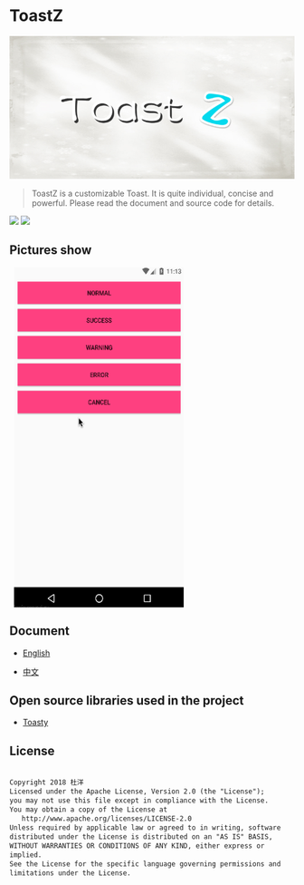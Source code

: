 # ToastZ

![](image/ToastZLOGO.jpg)

>ToastZ is a customizable Toast. It is quite individual, concise and powerful. Please read the document and source code for details.

[![](https://jitpack.io/v/duyangs/ToastZ.svg)](https://jitpack.io/#duyangs/ToastZ)
[![](https://img.shields.io/badge/About%20Me-%E6%9D%9C%E6%B4%8B-lightgrey.svg)](https://www.ximimax.cn/)

<h2>Pictures show</h2>
<div >   

<img src="image/ToastZ.gif" width = "300" height = "600" alt="ToastUtil" align=center />

</div>

<h2>Document</h2>

- [English](https://github.com/duyangs/ToastZ/wiki/English-document)

- [中文](https://github.com/duyangs/ToastZ/wiki/%E4%B8%AD%E6%96%87%E6%96%87%E6%A1%A3)

<h2>Open source libraries used in the project</h2>

- [Toasty](https://github.com/GrenderG/Toasty)

<h2>License</h2>
<pre><code>
Copyright 2018 杜洋
Licensed under the Apache License, Version 2.0 (the "License");
you may not use this file except in compliance with the License.
You may obtain a copy of the License at
   http://www.apache.org/licenses/LICENSE-2.0
Unless required by applicable law or agreed to in writing, software
distributed under the License is distributed on an "AS IS" BASIS,
WITHOUT WARRANTIES OR CONDITIONS OF ANY KIND, either express or implied.
See the License for the specific language governing permissions and
limitations under the License.
<pre><code>